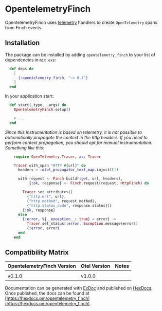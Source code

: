 # OpentelemetryFinch

OpentelemetryFinch uses [telemetry](https://hexdocs.pm/telemetry/) handlers to
create `OpenTelemetry` spans from Finch events.

## Installation

The package can be installed by adding `opentelemetry_finch` to your list of
dependencies in `mix.exs`:

```elixir
  def deps do
    [
      {:opentelemetry_finch, "~> 0.1"}
    ]
  end
```

In your application start:

```elixir
  def start(_type, _args) do
    OpentelemetryFinch.setup()

    # ...
  end
```

*Since this instrumentation is based on telemetry, it is not possible to automatically propagate the context in the http headers. If you need to perform context propagation, you should opt for manual instrumentation. Something like this:*

```elixir
    require OpenTelemetry.Tracer, as: Tracer

    Tracer.with_span "HTTP #{url}" do
      headers = :otel_propagator_text_map.inject([])

      with request <- Finch.build(:get, url, headers),
           {:ok, response} <- Finch.request(request, HttpFinch) do

        Tracer.set_attributes([
          {"http.url", url},
          {"http.method", request.method},
          {"http.status_code", response.status}])
        {:ok, response}
      else
        {:error, %{__exception__: true} = error} ->
          Tracer.set_status(:error, Exception.message(error))
          {:error, error}
      end
    end
```

## Compatibility Matrix

| OpentelemetryFinch Version | Otel Version | Notes |
| :------------------------- | :----------- | :---- |
|                            |              |       |
| v0.1.0                     | v1.0.0       |       |


Documentation can be generated with [ExDoc](https://github.com/elixir-lang/ex_doc)
and published on [HexDocs](https://hexdocs.pm). Once published, the docs can
be found at [https://hexdocs.pm/opentelemetry_finch](https://hexdocs.pm/opentelemetry_finch).

